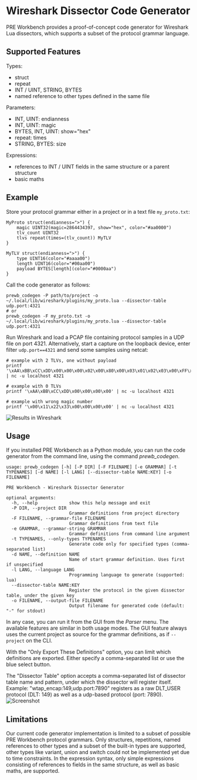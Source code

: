 # Wireshark Dissector Code Generator

PRE Workbench provides a proof-of-concept code generator for Wireshark Lua dissectors, which supports a subset 
of the protocol grammar language. 

## Supported Features
Types:
* struct
* repeat
* INT / UINT, STRING, BYTES
* named reference to other types defined in the same file

Parameters:
* INT, UINT: endianness
* INT, UINT: magic
* BYTES, INT, UINT: show="hex"
* repeat: times
* STRING, BYTES: size

Expressions:
* references to INT / UINT fields in the same structure or a parent structure 
* basic maths


## Example

Store your protocol grammar either in a project or in a text file `my_proto.txt`:

```
MyProto struct(endianness=">") {
    magic UINT32(magic=2864434397, show="hex", color="#aa0000")
    tlv_count UINT32
    tlvs repeat(times=(tlv_count)) MyTLV
}

MyTLV struct(endianness=">") {
    type UINT16(color="#aaaa00")
    length UINT16(color="#00aa00")
    payload BYTES[length](color="#0000aa")
}
```

Call the code generator as follows:

```
prewb_codegen -P path/to/project -o ~/.local/lib/wireshark/plugins/my_proto.lua --dissector-table udp.port:4321
# or
prewb_codegen -F my_proto.txt -o ~/.local/lib/wireshark/plugins/my_proto.lua --dissector-table udp.port:4321
```

Run Wireshark and load a PCAP file containing protocol samples in a UDP file on port 4321. Alternatively, start a capture on
the loopback device, enter filter `udp.port==4321` and send some samples using netcat:

```
# example with 2 TLVs, one without payload
printf '\xAA\xBB\xCC\xDD\x00\x00\x00\x02\x00\x80\x00\x03\x01\x02\x03\x00\xFF\x00\x00' | nc -u localhost 4321

# example with 0 TLVs
printf '\xAA\xBB\xCC\xDD\x00\x00\x00\x00' | nc -u localhost 4321

# example with wrong magic number
printf '\x00\x11\x22\x33\x00\x00\x00\x00' | nc -u localhost 4321
```

![Results in Wireshark](images/ws-results.png)


## Usage
If you installed PRE Workbench as a Python module, you can run the code generator from the command line, using the command *prewb_codegen*.
```
usage: prewb_codegen [-h] [-P DIR] [-F FILENAME] [-e GRAMMAR] [-t TYPENAMES] [-d NAME] [-l LANG] [--dissector-table NAME:KEY] [-o FILENAME]

PRE Workbench - Wireshark Dissector Generator

optional arguments:
  -h, --help            show this help message and exit
  -P DIR, --project DIR
                        Grammar definitions from project directory
  -F FILENAME, --grammar-file FILENAME
                        Grammar definitions from text file
  -e GRAMMAR, --grammar-string GRAMMAR
                        Grammar definitions from command line argument
  -t TYPENAMES, --only-types TYPENAMES
                        Generate code only for specified types (comma-separated list)
  -d NAME, --definition NAME
                        Name of start grammar definition. Uses first if unspecified
  -l LANG, --language LANG
                        Programming language to generate (supported: lua)
  --dissector-table NAME:KEY
                        Register the protocol in the given dissector table, under the given key
  -o FILENAME, --output-file FILENAME
                        Output filename for generated code (default: "-" for stdout)
```


In any case, you can run it from the GUI from the *Parser* menu. The available features are similar in both usage modes.
The GUI feature always uses the current project as source for the grammar definitions,
as if `--project` on the CLI.

With the "Only Export These Definitions" option, you can limit which definitions are exported.
Either specify a comma-separated list or use the blue select button.

The "Dissector Table" option accepts a comma-separated list of dissector table name and pattern,
under which the dissector will register itself. Example: "wtap_encap:149,udp.port:7890" registers
as a raw DLT_USER protocol (DLT: 149) as well as a udp-based protocol (port: 7890).
![Screenshot](images/ws-gen-dialog.png)


## Limitations

Our current code generator implementation is limited to a subset of possible PRE Workbench protocol grammars. Only  structures, repetitions, named references to other types and a subset of the built-in types are supported, other types like variant, union and switch could not be implemented yet due to time constraints. 
In the expression syntax, only simple expressions consisting of references to fields in the same structure, as well as basic maths, are supported. 
